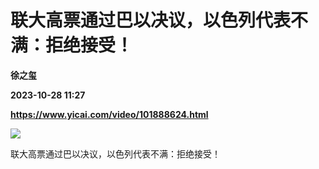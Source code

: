 # 联大高票通过巴以决议，以色列代表不满：拒绝接受！
**徐之玺**

**2023-10-28 11:27**

**https://www.yicai.com/video/101888624.html**

![](https://imgcdn.yicai.com/uppics/images/iOS/yicai/20231028071013659-6578.jpg) 

联大高票通过巴以决议，以色列代表不满：拒绝接受！